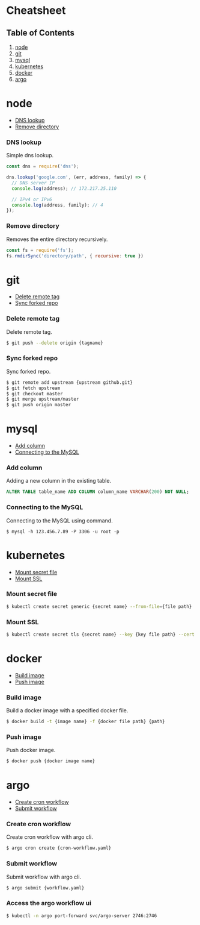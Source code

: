 # Cheatsheet

## Table of Contents
  1. [node](#node)
  1. [git](#git)
  1. [mysql](#mysql)
  1. [kubernetes](#kubernetes)
  1. [docker](#docker)
  1. [argo](#argo)

# node
- [DNS lookup](#dns-lookup)
- [Remove directory](#remove-directory)
<!--
{
  "section" : "node"
}
-->
### DNS lookup

Simple dns lookup.

```js
const dns = require('dns');

dns.lookup('google.com', (err, address, family) => {
  // DNS server IP
  console.log(address); // 172.217.25.110

  // IPv4 or IPv6
  console.log(address, family); // 4
});
```

<!--
{
  "section" : "node"
}
-->
### Remove directory

Removes the entire directory recursively.

```js
const fs = require('fs');
fs.rmdirSync('directory/path', { recursive: true })
```
# git
- [Delete remote tag](#delete-remote-tag)
- [Sync forked repo](#sync-forked-repo)
<!--
{
  "section" : "git"
}
-->
### Delete remote tag

Delete remote tag.

```bash
$ git push --delete origin {tagname}
```

<!--
{
  "section" : "git"
}
-->
### Sync forked repo

Sync forked repo.

```bash
$ git remote add upstream {upstream github.git}
$ git fetch upstream
$ git checkout master
$ git merge upstream/master
$ git push origin master
```
# mysql
- [Add column](#add-column)
- [Connecting to the MySQL](#connecting-to-the-mysql)
<!--
{
  "section" : "mysql"
}
-->
### Add column

Adding a new column in the existing table.

```sql
ALTER TABLE table_name ADD COLUMN column_name VARCHAR(200) NOT NULL;
```

<!--
{
  "section" : "mysql"
}
-->
### Connecting to the MySQL

Connecting to the MySQL using command.

```console
$ mysql -h 123.456.7.89 -P 3306 -u root -p
```
# kubernetes
- [Mount secret file](#mount-secret-file)
- [Mount SSL](#mount-ssl)
<!--
{
  "section" : "kubernetes"
}
-->
### Mount secret file

```bash
$ kubectl create secret generic {secret name} --from-file={file path}
```

<!--
{
  "section" : "kubernetes"
}
-->
### Mount SSL

```bash
$ kubectl create secret tls {secret name} --key {key file path} --cert {cert file path}
```
# docker
- [Build image](#build-image)
- [Push image](#push-image)
<!--
{
  "section" : "docker"
}
-->
### Build image

Build a docker image with a specified docker file.

```bash
$ docker build -t {image name} -f {docker file path} {path}
```

<!--
{
  "section" : "docker"
}
-->
### Push image

Push docker image.

```bash
$ docker push {docker image name}
```
# argo
- [Create cron workflow](#create-cron-workflow)
- [Submit workflow](#submit-workflow)
<!--
{
  "section" : "argo"
}
-->
### Create cron workflow

Create cron workflow with argo cli.

```bash
$ argo cron create {cron-workflow.yaml}
```

<!--
{
  "section" : "argo"
}
-->
### Submit workflow

Submit workflow with argo cli.

```bash
$ argo submit {workflow.yaml}
```

### Access the argo workflow ui

```bash
$ kubectl -n argo port-forward svc/argo-server 2746:2746
```
